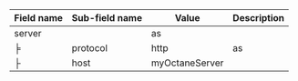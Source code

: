 | Field name  | Sub-field name | Value | Description |
| --- | --- | --- | --- |
  server | |as
  |╞  |protocol |http | as
  |├  |host | myOctaneServer | 
